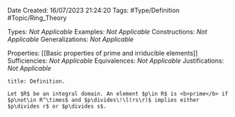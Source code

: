 <div class="topSpace"></div>

Date Created: 16/07/2023 21:24:20
Tags: #Type/Definition #Topic/Ring_Theory

Types: <i>Not Applicable</i>
Examples: <i>Not Applicable</i>
Constructions: <i>Not Applicable</i>
Generalizations: <i>Not Applicable</i>

Properties: [[Basic properties of prime and irriducible elements]]
Sufficiencies: <i>Not Applicable</i>
Equivalences: <i>Not Applicable</i>
Justifications: <i>Not Applicable</i>

``` ad-Definition
title: Definition.

Let $R$ be an integral domain. An element $p\in R$ is <b>prime</b> if $p\not\in R^\times$ and $p\divides\!\l(rs\r)$ implies either $p\divides r$ or $p\divides s$.

```
